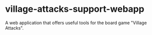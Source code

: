 # village-attacks-support-webapp
A web application that offers useful tools for the board game "Village Attacks".

